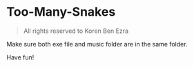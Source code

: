 # Too-Many-Snakes
>All rights reserved to Koren Ben Ezra

Make sure both exe file and music folder are in the same folder.

Have fun!
